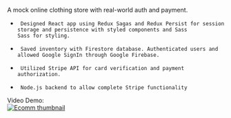 A mock online clothing store with real-world auth and payment. 
-      Designed React app using Redux Sagas and Redux Persist for session storage and persistence with styled components and Sass                                     	        Sass for styling.     
-      Saved inventory with Firestore database. Authenticated users and allowed Google SignIn through Google Firebase.                        	
-      Utilized Stripe API for card verification and payment authorization. 
-      Node.js backend to allow complete Stripe functionality

Video Demo: 
<br> [![Ecomm thumbnail](http://img.youtube.com/vi/P5pu_8mzUcI/0.jpg)](http://www.youtube.com/watch?v=P5pu_8mzUcI) </br>


